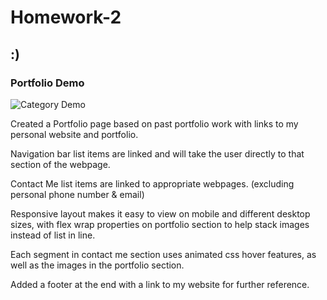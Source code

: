 # Homework-2
## :) 

### Portfolio Demo
![Category Demo](https://github.com/nicoledodge/Portfolio-Page/blob/main/assets/images/portfolio%20demo.gif?raw=true)

Created a Portfolio page based on past portfolio work with links to my personal website and portfolio.

Navigation bar list items are linked and will take the user directly to that section of the webpage.

Contact Me list items are linked to appropriate webpages. (excluding personal phone number & email)

Responsive layout makes it easy to view on mobile and different desktop sizes, with flex wrap properties on portfolio section to help stack images instead of list in line.

Each segment in contact me section uses animated css hover features, as well as the images in the portfolio section.

Added a footer at the end with a link to my website for further reference.
